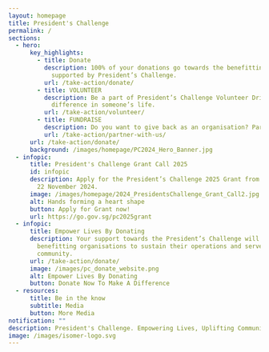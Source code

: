 ```yaml
---
layout: homepage
title: President's Challenge
permalink: /
sections:
  - hero:
      key_highlights:
        - title: Donate
          description: 100% of your donations go towards the benefitting organisations
            supported by President’s Challenge.
          url: /take-action/donate/
        - title: VOLUNTEER
          description: Be a part of President’s Challenge Volunteer Drive and make a
            difference in someone’s life.
          url: /take-action/volunteer/
        - title: FUNDRAISE
          description: Do you want to give back as an organisation? Partner with us.
          url: /take-action/partner-with-us/
      url: /take-action/donate/
      background: /images/homepage/PC2024_Hero_Banner.jpg
  - infopic:
      title: President's Challenge Grant Call 2025
      id: infopic
      description: Apply for the President’s Challenge 2025 Grant from 19 September to
        22 November 2024.
      image: /images/homepage/2024_PresidentsChallenge_Grant_Call2.jpg
      alt: Hands forming a heart shape
      button: Apply for Grant now!
      url: https://go.gov.sg/pc2025grant
  - infopic:
      title: Empower Lives By Donating
      description: Your support towards the President’s Challenge will enable
        benefitting organisations to sustain their operations and serve the
        community.
      url: /take-action/donate/
      image: /images/pc_donate_website.png
      alt: Empower Lives By Donating
      button: Donate Now To Make A Difference
  - resources:
      title: Be in the know
      subtitle: Media
      button: More Media
notification: ""
description: President's Challenge. Empowering Lives, Uplifting Communities.
image: /images/isomer-logo.svg
---
```

